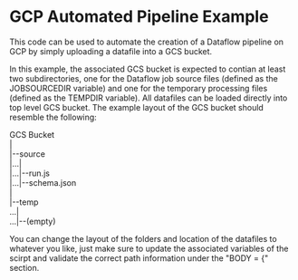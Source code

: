 # GCP Automated Pipeline Example

This code can be used to automate the creation of a Dataflow pipeline on GCP by simply uploading a datafile into a GCS bucket.

In this example, the associated GCS bucket is expected to contian at least two subdirectories, one for the Dataflow job source files (defined as the JOBSOURCEDIR variable) and one for the temporary processing files (defined as the TEMPDIR variable). All datafiles can be loaded directly into top level GCS bucket. The example layout of the GCS bucket should resemble the following:

GCS Bucket<br/>
|<br/>
|--source<br/>
|...|<br/>
|...|--run.js<br/>
|...|--schema.json<br/>
|<br/>
|--temp<br/>
...|<br/>
...|--(empty)<br/>


You can change the layout of the folders and location of the datafiles to whatever you like, just make sure to update the associated variables of the scirpt and validate the correct path information under the "BODY = {" section.
